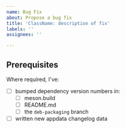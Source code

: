 ```yaml
---
name: Bug Fix
about: Propose a bug fix
title: 'ClassName: description of fix'
labels: ''
assignees: ''

---
```


## Prerequisites

Where required, I've:
- [ ] bumped dependency version numbers in:
    - [ ] meson.build
    - [ ] README.md
    - [ ] the `deb-packaging` branch
- [ ] written new appdata changelog data
